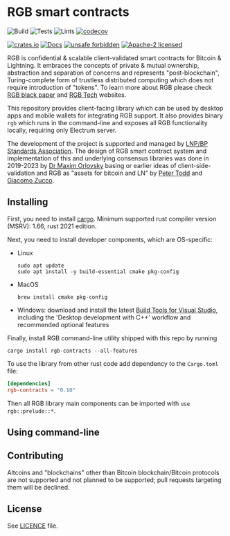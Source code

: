# RGB smart contracts 

![Build](https://github.com/RGB-WG/rgb/workflows/Build/badge.svg)
![Tests](https://github.com/RGB-WG/rgb/workflows/Tests/badge.svg)
![Lints](https://github.com/RGB-WG/rgb/workflows/Lints/badge.svg)
[![codecov](https://codecov.io/gh/RGB-WG/rgb/branch/master/graph/badge.svg)](https://codecov.io/gh/RGB-WG/rgb)

[![crates.io](https://img.shields.io/crates/v/rgb-contracts)](https://crates.io/crates/rgb-contracts)
[![Docs](https://docs.rs/rgb-contracts/badge.svg)](https://docs.rs/rgb-contracts)
[![unsafe forbidden](https://img.shields.io/badge/unsafe-forbidden-success.svg)](https://github.com/rust-secure-code/safety-dance/)
[![Apache-2 licensed](https://img.shields.io/crates/l/rgb-contracts)](./LICENSE)

RGB is confidential & scalable client-validated smart contracts for Bitcoin &
Lightning. It embraces the concepts of private & mutual ownership, abstraction 
and separation of concerns and represents "post-blockchain", Turing-complete 
form of trustless distributed computing which does not require introduction of 
"tokens". To learn more about RGB please check [RGB black paper][Blackpaper]
and [RGB Tech] websites.

This repository provides client-facing library which can be used by desktop 
apps and mobile wallets for integrating RGB support. It also provides binary 
`rgb` which runs in the command-line and exposes all RGB functionality locally,
requiring only Electrum server.

The development of the project is supported and managed by [LNP/BP Standards
Association][Association]. The design of RGB smart contract system and
implementation of this and underlying consensus libraries was done in 2019-2023
by [Dr Maxim Orlovsky][Max] basing or earlier ideas of client-side-validation
and RGB as "assets for bitcoin and LN" by [Peter Todd][Todd] and
[Giacomo Zucco][Zucco].


## Installing

First, you need to install [cargo](https://doc.rust-lang.org/cargo/).
Minimum supported rust compiler version (MSRV): 1.66, rust 2021 edition.

Next, you need to install developer components, which are OS-specific:

* Linux
  ```
  sudo apt update
  sudo apt install -y build-essential cmake pkg-config
  ```

* MacOS
  ```
  brew install cmake pkg-config
  ```

* Windows: download and install the latest [Build Tools for Visual Studio](https://aka.ms/vs/17/release/vs_BuildTools.exe), including the 'Desktop development with C++' workflow and recommended optional features

Finally, install RGB command-line utility shipped with this repo by running
```
cargo install rgb-contracts --all-features
```

To use the library from other rust code add dependency to the `Cargo.toml` file:
```toml
[dependencies]
rgb-contracts = "0.10"
```

Then all RGB library main components can be imported with `use rgb::prelude::*`.


## Using command-line


## Contributing

Altcoins and "blockchains" other than Bitcoin blockchain/Bitcoin protocols are
not supported and not planned to be supported; pull requests targeting them will
be declined.


## License

See [LICENCE](LICENSE) file.


[Association]: https://lnp-bp.org
[Blackpaper]: https://blackpaper.rgb.tech
[RGB Tech]: https://rgb.tech
[FAQ]: https://rgbfaq.com
[Max]: https://github.com/dr-orlovsky
[Todd]: https://petertodd.org/
[Zucco]: https://giacomozucco.com/
[VS]: https://learn.microsoft.com/en-us/cpp/windows/latest-supported-vc-redist?view=msvc-170
